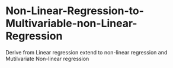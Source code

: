 # Non-Linear-Regression-to-Multivariable-non-Linear-Regression
Derive from Linear regression extend to non-linear regression and Mutilvariate Non-linear regression
